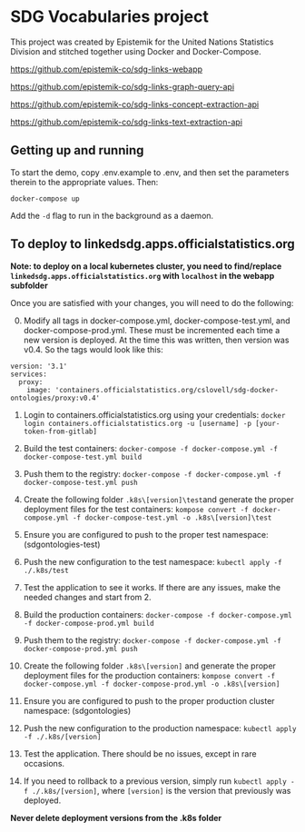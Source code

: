 # SDG Vocabularies project

This project was created by Epistemik for the United Nations Statistics Division and stitched together using Docker and Docker-Compose.

https://github.com/epistemik-co/sdg-links-webapp

https://github.com/epistemik-co/sdg-links-graph-query-api

https://github.com/epistemik-co/sdg-links-concept-extraction-api

https://github.com/epistemik-co/sdg-links-text-extraction-api

## Getting up and running

To start the demo, copy .env.example to .env, and then set the parameters therein to the appropriate values. Then:

`docker-compose up`

Add the `-d` flag to run in the background as a daemon.

## To deploy to linkedsdg.apps.officialstatistics.org

**Note: to deploy on a local kubernetes cluster, you need to find/replace `linkedsdg.apps.officialstatistics.org` with `localhost` in the webapp subfolder**

Once you are satisfied with your changes, you will need to do the following:

0. Modify all tags in docker-compose.yml, docker-compose-test.yml, and docker-compose-prod.yml. These must be incremented each time a new version is deployed. At the time this was written, then version was v0.4. So the tags would look like this: 

```
version: '3.1'
services: 
  proxy: 
    image: 'containers.officialstatistics.org/cslovell/sdg-docker-ontologies/proxy:v0.4'
```

1. Login to containers.officialstatistics.org using your credentials: `docker login containers.officialstatistics.org -u [username] -p [your-token-from-gitlab]`

2. Build the test containers: `docker-compose -f docker-compose.yml -f docker-compose-test.yml build`

3. Push them to the registry: `docker-compose -f docker-compose.yml -f docker-compose-test.yml push`

4. Create the following folder `.k8s\[version]\test`and generate the proper deployment files for the test containers: `kompose convert -f docker-compose.yml -f docker-compose-test.yml -o .k8s\[version]\test`

5. Ensure you are configured to push to the proper test namespace: (sdgontologies-test)

6. Push the new configuration to the test namespace: `kubectl apply -f ./.k8s/test`

7. Test the application to see it works. If there are any issues, make the needed changes and start from 2.

8. Build the production containers: `docker-compose -f docker-compose.yml -f docker-compose-prod.yml build`

9. Push them to the registry: `docker-compose -f docker-compose.yml -f docker-compose-prod.yml push`

10. Create the following folder `.k8s\[version]` and generate the proper deployment files for the production containers: `kompose convert -f docker-compose.yml -f docker-compose-prod.yml -o .k8s\[version]`

11. Ensure you are configured to push to the proper production cluster namespace: (sdgontologies)

12. Push the new configuration to the production namespace: `kubectl apply -f ./.k8s/[version]`

13. Test the application. There should be no issues, except in rare occasions.

14. If you need to rollback to a previous version, simply run `kubectl apply -f ./.k8s/[version]`, where `[version]` is the version that previously was deployed. 

**Never delete deployment versions from the .k8s folder**